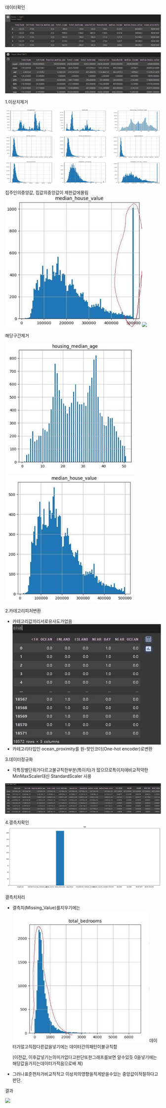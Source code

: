 데이터확인

![](Aspose.Words.1bdeaced-db5b-4876-bf3e-3602e4507997.001.jpeg)

![](Aspose.Words.1bdeaced-db5b-4876-bf3e-3602e4507997.002.jpeg)

1\.이상치제거

![](Aspose.Words.1bdeaced-db5b-4876-bf3e-3602e4507997.003.jpeg)

집주인의중앙값, 집값의중앙값이 제한값에몰림![](Aspose.Words.1bdeaced-db5b-4876-bf3e-3602e4507997.004.jpeg)![](Aspose.Words.1bdeaced-db5b-4876-bf3e-3602e4507997.005.png)

해당구간제거

![](Aspose.Words.1bdeaced-db5b-4876-bf3e-3602e4507997.006.jpeg) ![](Aspose.Words.1bdeaced-db5b-4876-bf3e-3602e4507997.007.jpeg)

2\.카테고리피처변환

- 카테고리값끼리서로유사도가없음 ![](Aspose.Words.1bdeaced-db5b-4876-bf3e-3602e4507997.008.jpeg)
- 카테고리타입인 ocean\_proximity를 원-핫인코더(One-hot encoder)로변환 

3\.데이터정규화

- 각특징별단위가다르고불규칙한부분(특이치)가 많으므로특이치에비교적약한 MinMaxScaler대신 StandardScaler 사용

![](Aspose.Words.1bdeaced-db5b-4876-bf3e-3602e4507997.009.jpeg)

4\.결측치확인![](Aspose.Words.1bdeaced-db5b-4876-bf3e-3602e4507997.010.jpeg)

결측치처리

- 결측치(Missing\_Value)를지우기에는 ![](Aspose.Words.1bdeaced-db5b-4876-bf3e-3602e4507997.011.jpeg)데이터가많고직접다른값을넣기에는 데이터간의패턴이불규칙함 

  (이전값, 이후값넣기는의미가없다고판단또한그래프를보면 알수있듯 0을넣기에는해당값을가지는데이터가적음으로배 제) 

- 그러나표준편차가비교적적고 이상치의영향을적게받을수있는 중앙값이적절하다고판단. 

결과

![](Aspose.Words.1bdeaced-db5b-4876-bf3e-3602e4507997.012.png)
